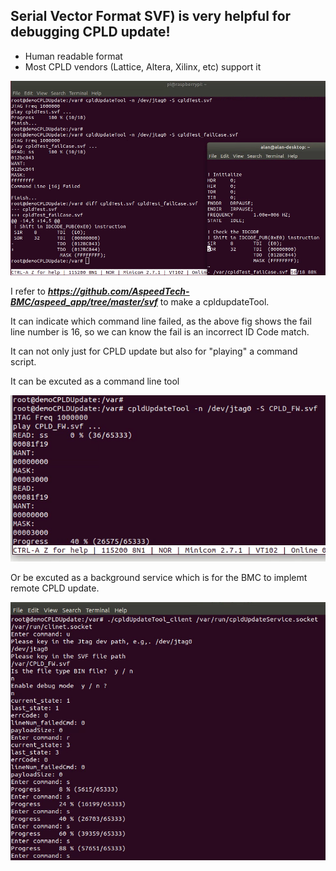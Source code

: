 ## Serial Vector Format SVF) is very helpful for debugging CPLD update!

- Human readable format
- Most CPLD vendors (Lattice, Altera, Xilinx, etc) support it


![cpldTestFailCase.png](figs/cpldTestFailCase.png)

I refer to ***https://github.com/AspeedTech-BMC/aspeed_app/tree/master/svf*** to make a cpldupdateTool.

It can indicate which command line failed,
as the above fig shows the fail line number is 16,
so we can know the fail is an incorrect ID Code match.

It can not only just for CPLD update but also for "playing" a command script.

It can be excuted as a command line tool

![cpldUpdate.png](figs/cpldUpdate.png)


Or be excuted as a background service which is for the BMC to implemt remote CPLD update.

![cplupdate_bkmode.png](figs/cplupdate_bkmode.png)

